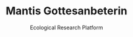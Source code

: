 ---
id: mantis
title: Mantis Gottesanbeterin
subtitle: Ecological Research Platform
description: An interactive web application to track Mantis Religiosa sightings in Brandenburg
problem: The Naturkundemuseum Potsdam had a lot of sightings of the Mantis Religiosa, but no easy way to store them they have used a simple Excel sheet before.
solution: An interactive web application to track Mantis Religiosa sightings in Brandenburg. More user friendly and informative.
tech: 
  - Flask
  - PostgreSQL
  - HTML
  - JavaScript
  - TailwindCSS
stats:
  - "Over 14,000 sightings recorded"
  - "Growing user base through news coverage"
link: https://gottesanbeterin-gesucht.de
repo: https://github.com/opendata-apps/mantis
--- 